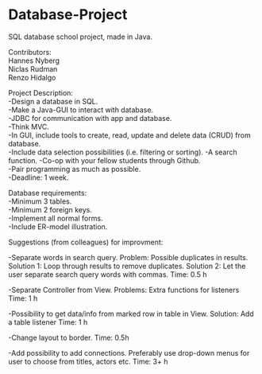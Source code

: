 # Database-Project  
SQL database school project, made in Java.

Contributors:  
Hannes Nyberg  
Niclas Rudman  
Renzo Hidalgo  

Project Description:  
-Design a database in SQL.  
-Make a Java-GUI to interact with database.  
-JDBC for communication with app and database.  
-Think MVC.  
-In GUI, include tools to create, read, update and delete data (CRUD) from database.  
-Include data selection possibilities (i.e. filtering or sorting).
-A search function.
-Co-op with your fellow students through Github.  
-Pair programming as much as possible.  
-Deadline: 1 week.  

Database requirements:  
-Minimum 3 tables.  
-Minimum 2 foreign keys.  
-Implement all normal forms.  
-Include ER-model illustration.  

Suggestions (from colleagues) for improvment:

-Separate words in search query.
  Problem: Possible duplicates in results.
  Solution 1: Loop through results to remove duplicates.
  Solution 2: Let the user separate search query words with commas.
Time: 0.5 h
  
-Separate Controller from View.
  Problems: Extra functions for listeners
Time: 1 h

-Possibility to get data/info from marked row in table in View.
  Solution: Add a table listener
Time: 1 h

-Change layout to border.
Time: 0.5h

-Add possibility to add connections. Preferably use drop-down menus for 
user to choose from titles, actors etc.
Time: 3+ h
